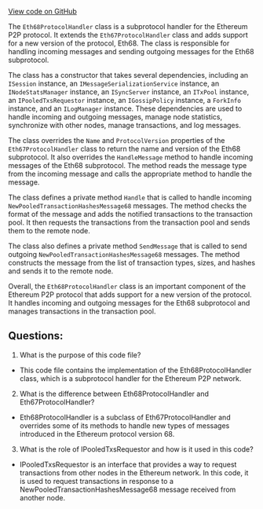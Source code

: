 [View code on GitHub](https://github.com/nethermindeth/nethermind/Nethermind.Network/P2P/Subprotocols/Eth/V68/Eth68ProtocolHandler.cs)

The `Eth68ProtocolHandler` class is a subprotocol handler for the Ethereum P2P protocol. It extends the `Eth67ProtocolHandler` class and adds support for a new version of the protocol, Eth68. The class is responsible for handling incoming messages and sending outgoing messages for the Eth68 subprotocol.

The class has a constructor that takes several dependencies, including an `ISession` instance, an `IMessageSerializationService` instance, an `INodeStatsManager` instance, an `ISyncServer` instance, an `ITxPool` instance, an `IPooledTxsRequestor` instance, an `IGossipPolicy` instance, a `ForkInfo` instance, and an `ILogManager` instance. These dependencies are used to handle incoming and outgoing messages, manage node statistics, synchronize with other nodes, manage transactions, and log messages.

The class overrides the `Name` and `ProtocolVersion` properties of the `Eth67ProtocolHandler` class to return the name and version of the Eth68 subprotocol. It also overrides the `HandleMessage` method to handle incoming messages of the Eth68 subprotocol. The method reads the message type from the incoming message and calls the appropriate method to handle the message.

The class defines a private method `Handle` that is called to handle incoming `NewPooledTransactionHashesMessage68` messages. The method checks the format of the message and adds the notified transactions to the transaction pool. It then requests the transactions from the transaction pool and sends them to the remote node.

The class also defines a private method `SendMessage` that is called to send outgoing `NewPooledTransactionHashesMessage68` messages. The method constructs the message from the list of transaction types, sizes, and hashes and sends it to the remote node.

Overall, the `Eth68ProtocolHandler` class is an important component of the Ethereum P2P protocol that adds support for a new version of the protocol. It handles incoming and outgoing messages for the Eth68 subprotocol and manages transactions in the transaction pool.
## Questions: 
 1. What is the purpose of this code file?
- This code file contains the implementation of the Eth68ProtocolHandler class, which is a subprotocol handler for the Ethereum P2P network.

2. What is the difference between Eth68ProtocolHandler and Eth67ProtocolHandler?
- Eth68ProtocolHandler is a subclass of Eth67ProtocolHandler and overrides some of its methods to handle new types of messages introduced in the Ethereum protocol version 68.

3. What is the role of IPooledTxsRequestor and how is it used in this code?
- IPooledTxsRequestor is an interface that provides a way to request transactions from other nodes in the Ethereum network. In this code, it is used to request transactions in response to a NewPooledTransactionHashesMessage68 message received from another node.